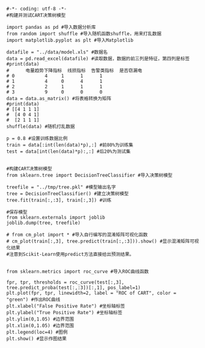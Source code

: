
    #-*- coding: utf-8 -*-
    #构建并测试CART决策树模型
    
    import pandas as pd #导入数据分析库
    from random import shuffle #导入随机函数shuffle，用来打乱数据
    import matplotlib.pyplot as plt #导入Matplotlib
    
    datafile = "../data/model.xls" #数据名
    data = pd.read_excel(datafile) #读取数据，数据的前三列是特征，第四列是标签
    #print(data)
    #      电量趋势下降指标  线损指标  告警类指标  是否窃漏电
    # 0           4     1      1      1
    # 1           4     0      4      1
    # 2           2     1      1      1
    # 3           9     0      0      0
    data = data.as_matrix() #将表格转换为矩阵
    #print(data)
    # [[4 1 1 1]
    #  [4 0 4 1]
    #  [2 1 1 1]
    shuffle(data) #随机打乱数据
    
    p = 0.8 #设置训练数据比例
    train = data[:int(len(data)*p),:] #前80%为训练集
    test = data[int(len(data)*p):,:] #后20%为测试集
    
    
    #构建CART决策树模型
    from sklearn.tree import DecisionTreeClassifier #导入决策树模型
    
    treefile = "../tmp/tree.pkl" #模型输出名字
    tree = DecisionTreeClassifier() #建立决策树模型
    tree.fit(train[:,:3], train[:,3]) #训练
    
    #保存模型
    from sklearn.externals import joblib
    joblib.dump(tree, treefile)
    
    # from cm_plot import * #导入自行编写的混淆矩阵可视化函数
    # cm_plot(train[:,3], tree.predict(train[:,:3])).show() #显示混淆矩阵可视化结果
    #注意到Scikit-Learn使用predict方法直接给出预测结果。
    
    
    from sklearn.metrics import roc_curve #导入ROC曲线函数
    
    fpr, tpr, thresholds = roc_curve(test[:,3], tree.predict_proba(test[:,:3])[:,1], pos_label=1)
    plt.plot(fpr, tpr, linewidth=2, label = "ROC of CART", color = "green") #作出ROC曲线
    plt.xlabel("False Positive Rate") #坐标轴标签
    plt.ylabel("True Positive Rate") #坐标轴标签
    plt.ylim(0,1.05) #边界范围
    plt.xlim(0,1.05) #边界范围
    plt.legend(loc=4) #图例
    plt.show() #显示作图结果


